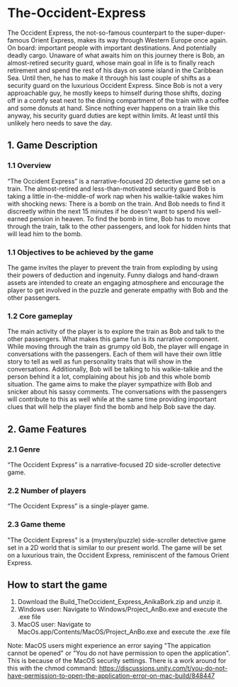 # The-Occident-Express

The Occident Express, the not-so-famous counterpart to the super-duper-famous Orient 
Express, makes its way through Western Europe once again. On board: important people 
with important destinations. And potentially deadly cargo. 
Unaware of what awaits him on this journey there is Bob, an almost-retired security guard, 
whose main goal in life is to finally reach retirement and spend the rest of his days on some 
island in the Caribbean Sea. Until then, he has to make it through his last couple of shifts as 
a security guard on the luxurious Occident Express. Since Bob is not a very approachable 
guy, he mostly keeps to himself during those shifts, dozing off in a comfy seat next to the 
dining compartment of the train with a coffee and some donuts at hand. Since nothing ever 
happens on a train like this anyway, his security guard duties are kept within limits. At least 
until this unlikely hero needs to save the day. 

## 1. Game Description

### 1.1 Overview

“The Occident Express” is a narrative-focused 2D detective game set on a train. The 
almost-retired and less-than-motivated security guard Bob is taking a little in-the-middle-of
work nap when his walkie-talkie wakes him with shocking news: There is a bomb on the 
train. And Bob needs to find it discreetly within the next 15 minutes if he doesn’t want to 
spend his well-earned pension in heaven. To find the bomb in time, Bob has to move through the train, talk to the other 
passengers, and look for hidden hints that will lead him to the bomb. 

### 1.1 Objectives to be achieved by the game 

The game invites the player to prevent the train from exploding by using their powers of 
deduction and ingenuity. Funny dialogs and hand-drawn assets are intended to create an 
engaging atmosphere and encourage the player to get involved in the puzzle and generate 
empathy with Bob and the other passengers. 

### 1.2 Core gameplay 

The main activity of the player is to explore the train as Bob and talk to the other 
passengers. What makes this game fun is its narrative component. While moving through the train 
as grumpy old Bob, the player will engage in conversations with the passengers. 
Each of them will have their own little story to tell as well as fun personality traits that will show in the conversations. Additionally, Bob will be talking to his 
walkie-talkie and the person behind it a lot, complaining about his job and this whole bomb 
situation. The game aims to make the player sympathize with Bob and snicker about his 
sassy comments. The conversations with the passengers will contribute to this as well while 
at the same time providing important clues that will help the player find the bomb and help 
Bob save the day. 

## 2. Game Features 

### 2.1 Genre 
“The Occident Express” is a narrative-focused 2D side-scroller detective game.  

### 2.2 Number of players 
“The Occident Express” is a single-player game. 

### 2.3 Game theme 
"The Occident Express" is a (mystery/puzzle) side-scroller detective game set in a 2D world 
that is similar to our present world. The game will be set on a luxurious train, the 
Occident Express, reminiscent of the famous Orient Express.  

## How to start the game

1. Download the Build_TheOccident_Express_AnikaBork.zip and unzip it.
2. Windows user: Navigate to Windows/Project_AnBo.exe and execute the .exe file
3. MacOS user: Navigate to MacOs.app/Contents/MacOS/Project_AnBo.exe and execute the .exe file

Note: MacOS users might experience an error saying "The appication cannot be opened" or "You do not have permission to open the application". 
This is because of the MacOS security settings. There is a work around for this with the chmod command: https://discussions.unity.com/t/you-do-not-have-permission-to-open-the-application-error-on-mac-build/848447
   
   
